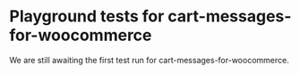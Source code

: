 # Playground tests for cart-messages-for-woocommerce
We are still awaiting the first test run for cart-messages-for-woocommerce.

